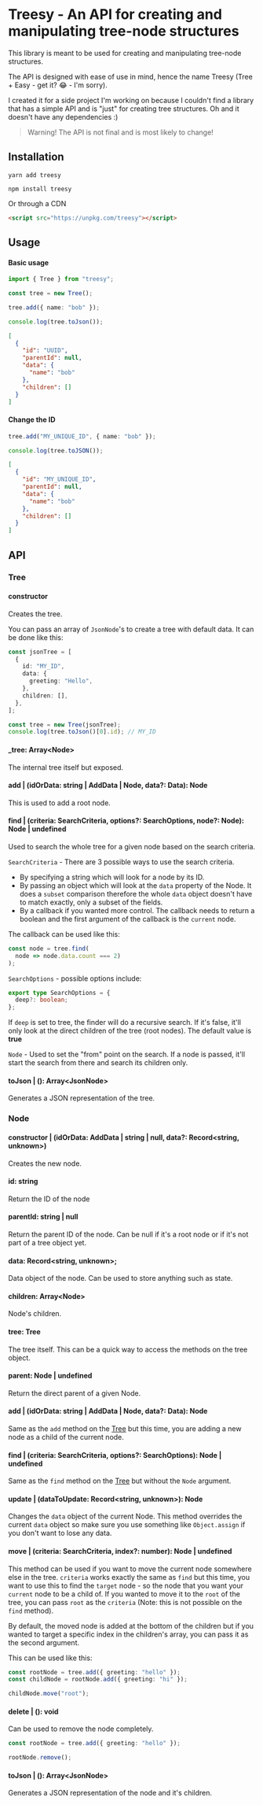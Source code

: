 # Treesy - An API for creating and manipulating tree-node structures

This library is meant to be used for creating and manipulating tree-node structures.

The API is designed with ease of use in mind, hence the name Treesy (Tree + Easy - get it? 😂 - I'm sorry).

I created it for a side project I'm working on because I couldn't find a library that has a simple API and is "just" for creating tree structures. Oh and it doesn't have any dependencies :)

> Warning! The API is not final and is most likely to change!

## Installation

```
yarn add treesy
```

```
npm install treesy
```

Or through a CDN

```html
<script src="https://unpkg.com/treesy"></script>
```

## Usage

#### Basic usage

```ts
import { Tree } from "treesy";

const tree = new Tree();

tree.add({ name: "bob" });

console.log(tree.toJson());
```

```json
[
  {
    "id": "UUID",
    "parentId": null,
    "data": {
      "name": "bob"
    },
    "children": []
  }
]
```

#### Change the ID

```ts
tree.add("MY_UNIQUE_ID", { name: "bob" });

console.log(tree.toJSON());
```

```json
[
  {
    "id": "MY_UNIQUE_ID",
    "parentId": null,
    "data": {
      "name": "bob"
    },
    "children": []
  }
]
```

## API

### Tree

#### constructor

Creates the tree.

You can pass an array of `JsonNode`'s to create a tree with default data. It can be done like this:

```ts
const jsonTree = [
  {
    id: "MY_ID",
    data: {
      greeting: "Hello",
    },
    children: [],
  },
];

const tree = new Tree(jsonTree);
console.log(tree.toJson()[0].id); // MY_ID
```

#### \_tree: Array\<Node>

The internal tree itself but exposed.

#### add | (idOrData: string | AddData | Node, data?: Data): Node

This is used to add a root node.

#### find | (criteria: SearchCriteria, options?: SearchOptions, node?: Node): Node | undefined

Used to search the whole tree for a given node based on the search criteria.

`SearchCriteria` - There are 3 possible ways to use the search criteria.

- By specifying a string which will look for a node by its ID.
- By passing an object which will look at the `data` property of the Node. It does a `subset` comparison therefore the whole `data` object doesn't have to match exactly, only a subset of the fields.
- By a callback if you wanted more control. The callback needs to return a boolean and the first argument of the callback is the `current` node.

The callback can be used like this:

```ts
const node = tree.find(
  node => node.data.count === 2)
);
```

`SearchOptions` - possible options include:

```ts
export type SearchOptions = {
  deep?: boolean;
};
```

If `deep` is set to tree, the finder will do a recursive search. If it's false, it'll only look at the direct children of the tree (root nodes). The default value is **true**

`Node` - Used to set the "from" point on the search. If a node is passed, it'll start the search from there and search its children only.

#### toJson | (): Array\<JsonNode>

Generates a JSON representation of the tree.

### Node

#### constructor | (idOrData: AddData | string | null, data?: Record<string, unknown>)

Creates the new node.

#### id: string

Return the ID of the node

#### parentId: string | null

Return the parent ID of the node. Can be null if it's a root node or if it's not part of a tree object yet.

#### data: Record<string, unknown>;

Data object of the node. Can be used to store anything such as state.

#### children: Array\<Node>

Node's children.

#### tree: Tree

The tree itself. This can be a quick way to access the methods on the tree object.

#### parent: Node | undefined

Return the direct parent of a given Node.

#### add | (idOrData: string | AddData | Node, data?: Data): Node

Same as the `add` method on the [Tree](#tree) but this time, you are adding a new node as a child of the current node.

#### find | (criteria: SearchCriteria, options?: SearchOptions): Node | undefined

Same as the `find` method on the [Tree](#tree) but without the `Node` argument.

#### update | (dataToUpdate: Record<string, unknown>): Node

Changes the `data` object of the current Node. This method overrides the current `data` object so make sure you use something like `Object.assign` if you don't want to lose any data.

#### move | (criteria: SearchCriteria, index?: number): Node | undefined

This method can be used if you want to move the current node somewhere else in the tree. `criteria` works exactly the same as `find` but this time, you want to use this to find the `target` node - so the node that you want your `current` node to be a child of. If you wanted to move it to the `root` of the tree, you can pass `root` as the `criteria` (Note: this is not possible on the `find` method).

By default, the moved node is added at the bottom of the children but if you wanted to target a specific index in the children's array, you can pass it as the second argument.

This can be used like this:

```ts
const rootNode = tree.add({ greeting: "hello" });
const childNode = rootNode.add({ greeting: "hi" });

childNode.move("root");
```

#### delete | (): void

Can be used to remove the node completely.

```ts
const rootNode = tree.add({ greeting: "hello" });

rootNode.remove();
```

#### toJson | (): Array\<JsonNode>

Generates a JSON representation of the node and it's children.
